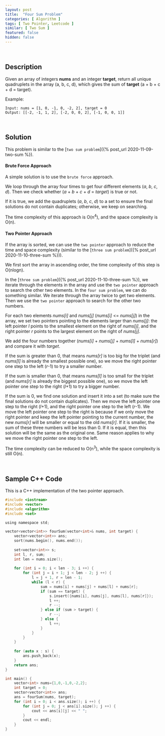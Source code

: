 ```yaml
---
layout: post
title:  "Four Sum Problem"
categories: [ Algorithm ]
tags: [ Two Pointer, Leetcode ]
similar: [ Two Sum ]
featured: false
hidden: false
---
```


<br />

## Description

Given an array of integers **nums** and an integer **target**, return all unique quadruplets in the array (a, b, c, d), 
which gives the sum of **target** (a + b + c + d = target).


Example: 
```
Input: nums = [1, 0, -1, 0, -2, 2], target = 0
Output: [[-2, -1, 1, 2], [-2, 0, 0, 2], [-1, 0, 0, 1]]
```

<br />

## Solution

This problem is similar to the [`two sum problem`]({% post_url 2020-11-09-two-sum %}).

#### Brute Force Approach

A simple solution is to use the `brute force` approach. 

We loop through the array four times to get four different elements (*a*, *b*, *c*, *d*). 
Then we check whether (*a* + *b* + *c* + *d* = *target*) is true or not.

If it is true, we add the quadruplets (*a*, *b*, *c*, *d*) to a set to ensure the final solutions do not contain duplicates; otherwise, we keep on searching.

The time complexity of this approach is O(n<sup>4</sup>), 
and the space complexity is O(n).

#### Two Pointer Approach

If the array is sorted, we can use the `two pointer` approach to reduce the time and space complexity 
(similar to the [`three sum problem`]({% post_url 2020-11-10-three-sum %})). 

We first sort the array in ascending order, the time complexity of this step is O(nlogn).

In the [`three sum problem`]({% post_url 2020-11-10-three-sum %}), we iterate through the elements in the array and use the `two pointer` approach to search the other two elements. In the `four sum problem`, we can do something similar. We iterate through the array twice to get two elements. Then we use the `two pointer` approach to search for the other two numbers.

For each two elements *nums[i]* and *nums[j]* (*nums[i]* <= *nums[j]*) in the array, we set two pointers pointing to the elements larger than *nums[j]*: the left pointer *l* points to 
the smallest element on the right of *nums[j]*, and the right pointer *r* points to the largest element on the right of *nums[j]*.

We add the four numbers together (*nums[i]* + *nums[j]* + *nums[l]* + *nums[r]*) and compare it with *target*.

If the sum is greater than 0, that means *nums[r]* is too big for the triplet (and *nums[l]* is already the smallest possible one), so 
we move the right pointer one step to the left (*r*-1) to try a smaller number.

If the sum is smaller than 0, that means *nums[l]* is too small for the triplet (and *nums[r]* is already the biggest possible one), so 
we move the left pointer one step to the right (*l*+1) to try a bigger number.

If the sum is 0, we find one solution and insert it into a set (to make sure the final solutions do not contain duplicates). Then we move the 
left pointer one step to the right (*l*+1), and the right pointer one step to the left (*r*-1). We move the left pointer one step to the right is 
because if we only move the right pointer and keep the left pointer pointing to the current number, 
the new *nums[r]* will be smaller or equal to the old *nums[r]*. If it is smaller, the sum of these three numbers will be less than 0. 
If it is equal, then this solution will be the same as the original one. Same reason applies to why we move the right pointer one step to the left.

The time complexity can be reduced to O(n<sup>3</sup>), while the 
space complexity is still O(n).

<br />

## Sample C++ Code
This is a C++ implementation of the two pointer approach.
```c
#include <iostream>
#include <vector>
#include <algorithm>
#include <set>

using namespace std;

vector<vector<int>> fourSum(vector<int>& nums, int target) {
    vector<vector<int>> ans;
    sort(nums.begin(), nums.end());
    
    set<vector<int>> s;
    int l, r, sum;
    int len = nums.size();
    
    for (int i = 0; i < len - 3; i ++) {
        for (int j = i + 1; j < len - 2; j ++) {
            l = j + 1, r = len - 1;
            while (l < r) {
                sum = nums[i] + nums[j] + nums[l] + nums[r];
                if (sum == target) {
                    s.insert({nums[i], nums[j], nums[l], nums[r]});
                    l ++;
                    r --;
                } else if (sum > target) {
                    r --;
                } else {
                    l ++;
                }
            }
        }
    }
    
    for (auto x : s) {
        ans.push_back(x);
    }
    return ans;
}

int main() {
    vector<int> nums={1,0,-1,0,-2,2};
    int target = 0;
    vector<vector<int>> ans; 
    ans = fourSum(nums, target);
    for (int i = 0; i < ans.size(); i ++) {
        for (int j = 0; j < ans[i].size(); j ++) {
            cout << ans[i][j] << " ";
        }
        cout << endl;
    }
}
```
